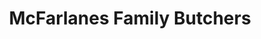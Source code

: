 ---
title: "McFarlanes Family Butchers"
url: /barnard-castle/mcfarlanes-family-butchers/
shop: Metzgerei
---